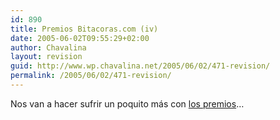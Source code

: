 ```yaml
---
id: 890
title: Premios Bitacoras.com (iv)
date: 2005-06-02T09:55:29+02:00
author: Chavalina
layout: revision
guid: http://www.wp.chavalina.net/2005/06/02/471-revision/
permalink: /2005/06/02/471-revision/
---
```

Nos van a hacer sufrir un poquito más con <a href="http://www.bitacoras.com/premios/" target="_blank">los premios</a>…